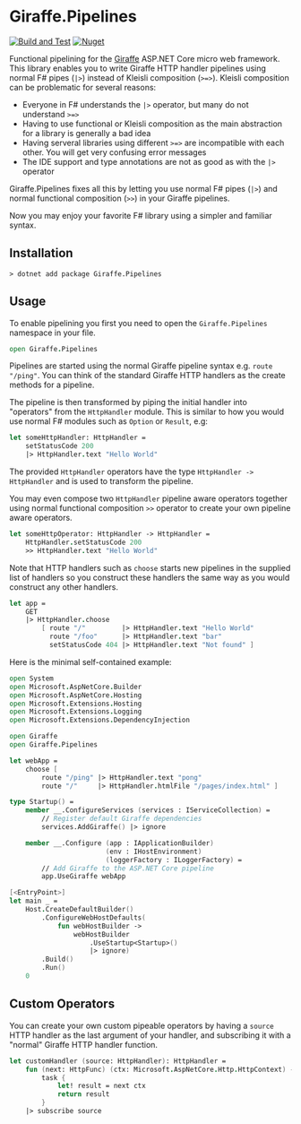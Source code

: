 # Giraffe.Pipelines

[![Build and Test](https://github.com/dbrattli/Giraffe.Pipelines/actions/workflows/build-and-test.yml/badge.svg)](https://github.com/dbrattli/Giraffe.Pipelines/actions/workflows/build-and-test.yml)
[![Nuget](https://img.shields.io/nuget/vpre/Giraffe.Pipelines)](https://www.nuget.org/packages/Giraffe.Pipelines/)

Functional pipelining for the
[Giraffe](https://github.com/giraffe-fsharp/Giraffe) ASP.NET Core micro
web framework. This library enables you to write Giraffe HTTP handler
pipelines using normal F# pipes (`|>`) instead of Kleisli composition
(`>=>`). Kleisli composition can be problematic for several reasons:

- Everyone in F# understands the `|>` operator, but many do not
  understand `>=>`
- Having to use functional or Kleisli composition as the main
  abstraction for a library is generally a bad idea
- Having serveral libraries using different `>=>` are incompatible with
  each other. You will get very confusing error messages
- The IDE support and type annotations are not as good as with the `|>`
  operator

Giraffe.Pipelines fixes all this by letting you use normal F# pipes
(`|>`) and normal functional composition (`>>`) in your Giraffe
pipelines.

Now you may enjoy your favorite F# library using a simpler and familiar
syntax.

## Installation

```console
> dotnet add package Giraffe.Pipelines
```

## Usage

To enable pipelining you first you need to open the `Giraffe.Pipelines`
namespace in your file.

```fs
open Giraffe.Pipelines
```

Pipelines are started using the normal Giraffe pipeline syntax e.g.
`route "/ping"`. You can think of the standard Giraffe HTTP handlers
as the create methods for a pipeline.

The pipeline is then transformed by piping the initial
handler into "operators" from the `HttpHandler` module. This is similar
to how you would use normal F# modules such as `Option` or `Result`,
e.g:

```fsharp
let someHttpHandler: HttpHandler =
    setStatusCode 200
    |> HttpHandler.text "Hello World"
```

The provided `HttpHandler` operators have the type `HttpHandler ->
HttpHandler` and is used to transform the pipeline.

You may even compose two `HttpHandler` pipeline aware operators together
using normal functional composition `>>` operator to create your own
pipeline aware operators.

```fsharp
let someHttpOperator: HttpHandler -> HttpHandler =
    HttpHandler.setStatusCode 200
    >> HttpHandler.text "Hello World"
```

Note that HTTP handlers such as `choose` starts new pipelines in the
supplied list of handlers so you construct these handlers the same way
as you would construct any other handlers.

```fsharp
let app =
    GET
    |> HttpHandler.choose
        [ route "/"         |> HttpHandler.text "Hello World"
          route "/foo"      |> HttpHandler.text "bar"
          setStatusCode 404 |> HttpHandler.text "Not found" ]
```

Here is the minimal self-contained example:

```fsharp
open System
open Microsoft.AspNetCore.Builder
open Microsoft.AspNetCore.Hosting
open Microsoft.Extensions.Hosting
open Microsoft.Extensions.Logging
open Microsoft.Extensions.DependencyInjection

open Giraffe
open Giraffe.Pipelines

let webApp =
    choose [
        route "/ping" |> HttpHandler.text "pong"
        route "/"     |> HttpHandler.htmlFile "/pages/index.html" ]

type Startup() =
    member __.ConfigureServices (services : IServiceCollection) =
        // Register default Giraffe dependencies
        services.AddGiraffe() |> ignore

    member __.Configure (app : IApplicationBuilder)
                        (env : IHostEnvironment)
                        (loggerFactory : ILoggerFactory) =
        // Add Giraffe to the ASP.NET Core pipeline
        app.UseGiraffe webApp

[<EntryPoint>]
let main _ =
    Host.CreateDefaultBuilder()
        .ConfigureWebHostDefaults(
            fun webHostBuilder ->
                webHostBuilder
                    .UseStartup<Startup>()
                    |> ignore)
        .Build()
        .Run()
    0
```

## Custom Operators

You can create your own custom pipeable operators by having a `source`
HTTP handler as the last argument of your handler, and subscribing it
with a "normal" Giraffe HTTP handler function.

```fsharp
let customHandler (source: HttpHandler): HttpHandler =
    fun (next: HttpFunc) (ctx: Microsoft.AspNetCore.Http.HttpContext) ->
        task {
            let! result = next ctx
            return result
        }
    |> subscribe source
```
